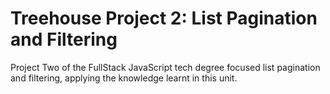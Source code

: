 # Treehouse Project 2: List Pagination and Filtering


Project Two of the FullStack JavaScript tech degree focused list pagination and filtering, applying the knowledge learnt in this unit. 


